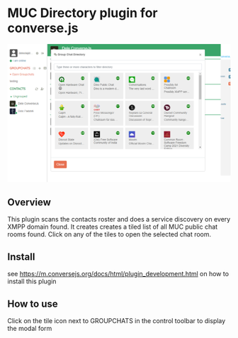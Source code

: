 # MUC Directory plugin for converse.js

<img src="https://github.com/conversejs/community-plugins/blob/master/packages/muc-directory/muc-directory.png" />

## Overview
This plugin scans the contacts roster and does a service discovery on every XMPP domain found. It creates creates a tiled list of all MUC public chat rooms found. Click on any of the tiles to open the selected chat room.

## Install
see https://m.conversejs.org/docs/html/plugin_development.html on how to install this plugin

## How to use
Click on the tile icon next to GROUPCHATS in the control toolbar to display the modal form
